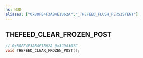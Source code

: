 ```yaml
---
ns: HUD
aliases: ["0x80FE4F3AB4E1B62A","_THEFEED_FLUSH_PERSISTENT"]
---
```

## THEFEED_CLEAR_FROZEN_POST

```c
// 0x80FE4F3AB4E1B62A 0x3CD4307C
void THEFEED_CLEAR_FROZEN_POST();
```

